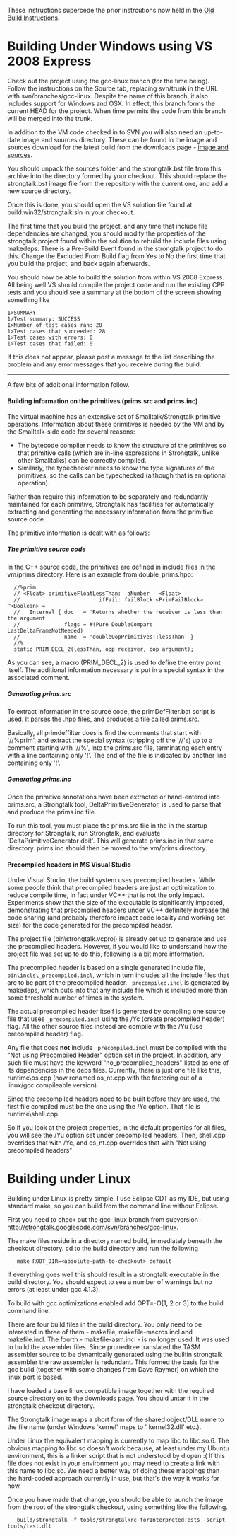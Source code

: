 These instructions supercede the prior instrcutions now held in the [Old Build Instructions](http://code.google.com/p/strongtalk/wiki/OldBuildInstructions).

# Building Under Windows using VS 2008 Express #

Check out the project using the gcc-linux branch (for the time being). Follow the instructions on the Source tab, replacing svn/trunk in the URL with svn/branches/gcc-linux. Despite the name of this branch, it also includes support for Windows and OSX. In effect, this branch forms the current HEAD for the project. When time permits the code from this branch will be merged into the trunk.

In addition to the VM code checked in to SVN you will also need an up-to-date image and sources directory. These can be found in the image and sources download for the latest build from the downloads page - [image and sources](http://strongtalk.googlecode.com/files/strongtalk-r162-image%2Bsources.tgz).

You should unpack the sources folder and the strongtalk.bst file from this archive into the directory formed by your checkout. This should replace the strongtalk.bst image file from the repository with the current one, and add a new source directory.

Once this is done, you should open the VS solution file found at build.win32/strongtalk.sln in your checkout.

The first time that you build the project, and any time that include file dependencies are changed, you should modify the properties of the strongtalk project found within the solution to rebuild the include files using makedeps. There is a Pre-Build Event found in the strongtalk project to do this. Change the Excluded From Build flag from Yes to No the first time that you build the project, and back again afterwards.

You should now be able to build the solution from within VS 2008 Express. All being well VS should compile the project code and run the existing CPP tests and you should see a summary at the bottom of the screen showing something like

```
1>SUMMARY
1>Test summary: SUCCESS
1>Number of test cases ran: 28
1>Test cases that succeeded: 28
1>Test cases with errors: 0
1>Test cases that failed: 0
```

If this does not appear, please post a message to the list describing the problem and any error messages that you receive during the build.


---


A few bits of additional information follow.

#### Building information on the primitives (prims.src and prims.inc) ####

The virtual machine has an extensive set of Smalltalk/Strongtalk primitive operations.  Information about these primitives is needed by the VM and by the Smalltalk-side code for several reasons:

  * The bytecode compiler needs to know the structure of the primitives so that primitive calls (which are in-line expressions in Strongtalk, unlike other Smalltalks) can be correctly compiled.
  * Similarly, the typechecker needs to know the type signatures of the primitives, so the calls can be typechecked (although that is an optional operation).

Rather than require this information to be separately and redundantly maintained for each primitive, Strongtalk has facilities for automatically extracting and generating the necessary information from the primitive source code.

The primitive information is dealt with as follows:

##### The primitive source code #####

In the C++ source code, the primitives are defined in include files in the vm/prims directory.  Here is an example from double\_prims.hpp:

```
  //%prim
  // <Float> primitiveFloatLessThan:  aNumber   <Float>
  //                         ifFail: failBlock <PrimFailBlock> ^<Boolean> =
  //   Internal { doc   = 'Returns whether the receiver is less than the argument'
  //              flags = #(Pure DoubleCompare LastDeltaFrameNotNeeded)
  //              name  = 'doubleOopPrimitives::lessThan' }
  //%
  static PRIM_DECL_2(lessThan, oop receiver, oop argument);
```

As you can see, a macro (PRIM\_DECL\_2) is used to define the entry point itself.  The additional information necessary is put in a special syntax in the associated comment.

##### Generating prims.src #####

To extract information in the source code, the primDefFilter.bat script is used.  It parses the .hpp files, and produces a file called prims.src.

Basically, all primdeffilter does is find the comments that start with '//%prim', and extract the special syntax (stripping off the '//'s) up to a comment starting with '//%', into the prims.src file, terminating each entry with a line containing only '!'.  The end of the file is indicated by another line containing only '!'.

##### Generating prims.inc #####

Once the primitive annotations have been extracted or hand-entered into prims.src, a Strongtalk tool, DeltaPrimitiveGenerator, is used to parse that and produce the prims.inc file.

To run this tool, you must place the prims.src file in the in the startup directory for Strongtalk, run Strongtalk, and evaluate 'DeltaPrimitiveGenerator doit'.  This will generate prims.inc in that same directory.  prims.inc should then be moved to the vm/prims directory.

#### Precompiled headers in MS Visual Studio ####

Under Visual Studio, the build system uses precompiled headers.  While some people think that precompiled headers are just an optimization to reduce compile time, in fact under VC++ that is not the only impact.  Experiments show that the size of the executable is significantly impacted, demonstrating that precompiled headers under VC++ definitely increase the code sharing (and probably therefore impact code locality and working set size) for the code generated for the precompiled header.

The project file (bin\strongtalk.vcproj) is already set up to generate and use the precompiled headers.  However, if you would like to understand how the project file was set up to do this, following is a bit more information.

The precompiled header is based on a single generated include file, `bin\incls\_precompiled.incl`, which in turn includes all the include files that are to be part of the precompiled header.  `_precompiled.incl` is generated by makedeps, which puts into that any include file which is included more than some threshold number of times in the system.

The actual precompiled header itself is generated by compiling one source file that uses `_precompiled.incl` using the /Yc (create precompiled header) flag.  All the other source files instead are compile with the /Yu (use precompiled header) flag.

Any file that does **not** include `_precompiled.incl` must be compiled with the "Not using Precompiled Header" option set in the project.  In addition, any such file must have the keyword "no\_precompiled\_headers" listed as one of its dependencies in the deps files.  Currently, there is just one file like this, runtime\os.cpp (now renamed os\_nt.cpp with the factoring out of a linux/gcc compileable version).

Since the precompiled headers need to be built before they are used, the first file compiled must be the one using the /Yc option.  That file is runtime\shell.cpp.

So if you look at the project properties, in the default properties for all files, you will see the /Yu option set under precompiled headers.  Then, shell.cpp overrides that with /Yc, and os\_nt.cpp overrides that with "Not using precompiled headers"

# Building under Linux #

Building under Linux is pretty simple. I use Eclipse CDT as my IDE, but using standard make, so you can build from the command line without Eclipse.

First you need to check out the gcc-linux branch from subversion - http://strongtalk.googlecode.com/svn/branches/gcc-linux.

The make files reside in a directory named build, immediately beneath the checkout directory. cd to the build directory and run the following

```
   make ROOT_DIR=<absolute-path-to-checkout> default
```

If everything goes well this should result in a strongtalk executable in the build directory. You should expect to see a number of warnings but no errors (at least under gcc 4.1.3).

To build with gcc optimizations enabled add OPT=-O[1, 2 or 3] to the build command line.

There are four build files in the build directory. You only need to be interested in three of them - makefile, makefile-macros.incl and makefile.incl. The fourth - makefile-asm.incl - is no longer used. It was used to build the assembler files. Since prunedtree translated the TASM assembler source to be dynamically generated using the builtin strongtalk assembler the raw assembler is redundant. This formed the basis for the gcc build (together with some changes from Dave Raymer) on which the linux port is based.

I have loaded a base linux compatible image together with the required source directory on to the downloads page. You should untar it in the strongtalk checkout directory.

The Strongtalk image maps a short form of the shared object/DLL name to the file name (under Windows 'kernel' maps to ' kernel32.dll' etc.).

Under Linux the equivalent mapping is currently to map libc to libc.so.6. The obvious mapping to libc.so doesn't work because, at least under my Ubuntu environment, this is a linker script that is not understood by dlopen :( If this file does not exist in your environment you may need to create a link with this name to libc.so. We need a better way of doing these mappings than the hard-coded approach currently in use, but that's the way it works for now.

Once you have made that change, you should be able to launch the image from the root of the strongtalk checkout, using something like the following.

```
   build/strongtalk -f tools/strongtalkrc-forInterpretedTests -script tools/test.dlt
```